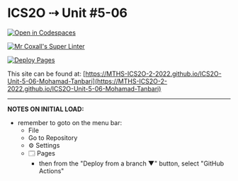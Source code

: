 # ICS2O ⇢ Unit #5-06

[![Open in Codespaces](https://classroom.github.com/assets/launch-codespace-7f7980b617ed060a017424585567c406b6ee15c891e84e1186181d67ecf80aa0.svg)](https://classroom.github.com/open-in-codespaces?assignment_repo_id=11111427)

[![Mr Coxall's Super Linter](https://github.com/MTHS-ICS2O-2-2022/ICS2O-Unit-5-06-Mohamad-Tanbari/workflows/Mr%20Coxall's%20Super%20Linter/badge.svg)](https://github.com/MTHS-ICS2O-2-2022/ICS2O-Unit-5-06-Mohamad-Tanbari/actions)

[![Deploy Pages](https://github.com/MTHS-ICS2O-2-2022/ICS2O-Unit-5-06-Mohamad-Tanbari/workflows/Deploy%20Pages/badge.svg)](https://github.com/MTHS-ICS2O-2-2022/ICS2O-Unit-5-06-Mohamad-Tanbari/actions)

This site can be found at: [https://MTHS-ICS2O-2-2022.github.io/ICS2O-Unit-5-06-Mohamad-Tanbari](https://MTHS-ICS2O-2-2022.github.io/ICS2O-Unit-5-06-Mohamad-Tanbari)

---

**NOTES ON INITIAL LOAD:**
- remember to goto on the menu bar:
  - File
  - Go to Repository
  - ⚙ Settings
  - 🗔 Pages
    - then from the "Deploy from a branch ▼" button, select "GitHub Actions"
